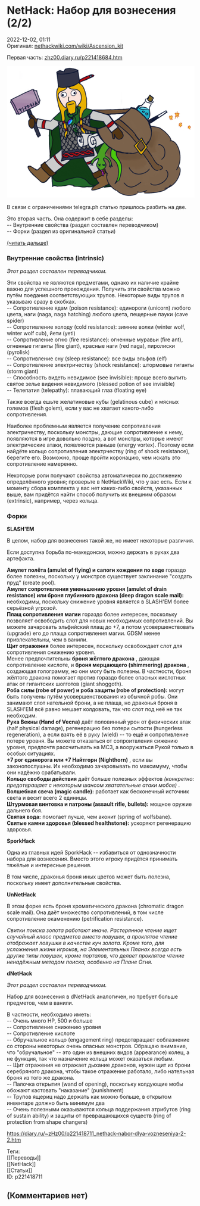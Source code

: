 NetHack: Набор для вознесения (2/2)
===================================

  
2022-12-02, 01:11  
 Оригинал:  [nethackwiki.com/wiki/Ascension\_kit](https://nethackwiki.com/wiki/Ascension_kit)    
   
 Первая часть:  [zhz00.diary.ru/p221418684.htm](NetHack%20Набор%20для%20вознесения%20(12))    
   
   [![](pics/VCZQX.png)](https://yapx.ru/v/VCZQX)     
   
 В связи с ограничениями telegra.ph статью пришлось разбить на две.   
   
 Это вторая часть. Она содержит в себе разделы:   
 -- Внутренние свойства (раздел составлен переводчиком)   
 -- Форки (раздел из оригинальной статьи)   
   
  [(читать дальше)](https://zHz00.diary.ru/p221418711.htm?index=1#linkmore221418711m1)      
   
 ###   **Внутренние свойства (intrinsic)**

  *Этот раздел составлен переводчиком.*    
   
 Эти свойства не являются предметами, однако их наличие крайне важно для успешного прохождения. Получить эти свойства можно путём поедания соответствующих трупов. Некоторые виды трупов я указываю сразу в скобках.   
 -- Сопротивление ядам (poison resistance): единороги (unicorn) любого цвета, наги (naga, naga hatching) любого цвета, пещерные пауки (cave spider)   
 -- Сопротивление холоду (cold resistance): зимние волки (winter wolf, winter wolf cub), йети (yeti)   
 -- Сопротивление огню (fire resistance): огненные муравьи (fire ant), огненные гиганты (fire giant), красные наги (red naga), пиролиски (pyrolisk)   
 -- Сопротивление сну (sleep resistance): все виды эльфов (elf)   
 -- Сопротивление электричеству (shock resistance): штормовые гиганты (storm giant)   
 -- Способность видеть невидимое (see invisible): проще всего выпить святое зелье видения невидимого (blessed potion of see invisible)   
 -- Телепатия (telepathy): плавающий глаз (floating eye)   
   
 Также всегда ешьте желатиновые кубы (gelatinous cube) и мясных големов (flesh golem), если у вас не хватает какого-либо сопротивления.   
   
 Наиболее проблемным является получение сопротивления электричеству, поскольку монстры, дающие сопротивление к нему, появляются в игре довольно поздно, а вот монстры, которые имеют электрические атаки, появляются раньше (energy vortex). Поэтому если найдёте кольцо сопротивления электрчеству (ring of shock resistance), берегите его. Возможно, проще пройти коронацию, чем искать это сопротивление намеренно.   
   
 Некоторые роли получают свойства автоматически по достижению определённого уровня; проверьте в NetHackWiki, что у вас есть. Если к моменту сбора комплекта у вас нет каких-либо свойств, указанных выше, вам придётся найти способ получить их внешним образом (extrinsic), например, через кольца.   
   
   
 ###   **Форки**

  **SLASH'EM**    
   
 В целом, набор для вознесения такой же, но имеет некоторые различия.   
   
 Если доступна борьба по-македонски, можно держать в руках два артефакта.   
   
  **Амулет полёта (amulet of flying) и сапоги хождения по воде**  гораздо более полезны, поскольку у монстров существует заклинание "создать пруд" (create pool).   
  **Амулет сопротивления уменьшению уровня (amulet of drain resistance) или броня глубинного дракона (deep dragon scale mail):**  необходимы, поскольку снижение уровня является в SLASH'EM более серьёзной угрозой.   
  **Плащ сопротивления магии**  гораздо более интересен, поскольку позволяет освободить слот для новых необходимых сопротивлений. Вы можете зачаровать эльфийский плащ до +7, а потом усовершенствовать (upgrade) его до плаща сопротивления магии. GDSM менее привлекательны, чем в ванили.   
  **Щит отражения**  более интересен, поскольку освобождает слот для сопротивления снижению уровня.   
 Менее предпочтительны  **броня жёлтого дракона**  , дающая сопротивление кислоте, и  **броня мерцающего (shimmering) дракона**  , создающая голограмму, но они могу быть полезны. В частности, броня жёлтого дракона помогает против гораздо более опасных кислотных атак от гигантских шогготов (giant shoggoth).   
  **Роба силы (robe of power) и роба защиты (robe of protection):**  могут быть получены путём усовершенствования из обычной робы. Они занимают слот нательной брони, а не плаща, но драконья броня в SLASH'EM всё равно мешает колдовать, так что слот под неё не так необходим.   
  **Рука Векны (Hand of Vecna)**  даёт половинный урон от физических атак (half physical damage), регенерацию без потери сытости (hungerless regeneration), а если взять её в руку (wield) -- то ещё и сопротивление потере уровня. Вы можете отказаться от сопроитвления сижению уровня, предпочтя рассчитывать на MC3, а вооружаться Рукой только в особых ситуациях.   
  **+7 рог единорога или +7 Найтгорн (Nighthorn)**  , если вы законопослушны. Их необходимо зачаровывать по максимуму, чтобы они надёжно срабатывали.   
  **Кольцо свободы действия**  даёт больше полезных эффектов  *(конкретно: предотвращает с некоторым шансом хватательные атаки мобов)*  .   
  **Волшебная свеча (magic candle):**  работает как бесконечный источник света и весит всего 2 единицы.   
  **Штурмовая винтовка и патроны (assault rifle, bullets):**  мощное оружие дальнего боя.   
  **Святая вода:**  помогает лучше, чем аконит (spring of wolfsbane).   
  **Святые камни здоровья (blessed healthstone):**  ускоряют регенерацию здоровья.   
   
  **SporkHack**    
   
 Одна из главных идей SporkHack -- избавиться от однозначности набора для вознесения. Вместо этого игроку придётся принимать тяжёлые и интересные решения.   
   
 В том числе, драконья броня иных цветов может быть полезна, поскольку имеет дополнительные свойства.   
   
  **UnNetHack**    
   
 В этом форке есть броня хроматического дракона (chromatic dragon scale mail). Она даёт множество сопротивлений, в том числе сопротивление окаменению (petrification resistance).   
   
  *Свитки поиска золота работают иначе. Растерянное чтение ищет случайный класс предметов вместо ловушек, а проклятое чтение отображает ловушки в качестве куч золота. Кроме того, для усложнения жизни игроков, на Элементальных Планах всегда есть другие типы ловушек, кроме порталов, что делает проклятое чтение ненадёжным методом поиска, особенно на Плане Огня.*    
   
  **dNetHack**    
   
  *Этот раздел составлен переводчиком.*    
   
 Набор для вознесения в dNetHack аналогичен, но требует больше предметов, чем в ванили.   
   
 В частности, необходимо иметь:   
 -- Очень много HP, 500 и больше   
 -- Сопротивление снижению уровня   
 -- Сопротивление кислоте   
 -- Обручальное кольцо (engagement ring) предотвращает соблазнение со стороны некоторых очень опасных монстров. Обращаю внимание, что "обручальное" -- это один из внешних видов (appearance) колец, а не функция, так что назначение кольца может оказаться любым.   
 -- Щит отражения не отражает дыхание драконов, нужен щит из брони серебряного дракона, чтобы такое отражение работало, либо нательная броня из того же дракона.   
 -- Палочка открытия (wand of opening), поскольку колдующие мобы обожают кастовать "наказание" (punishment)   
 -- Трупов ящериц надо держать как можно больше, в открытом инвентаре должно быть минимум два   
 -- Очень полезными оказываются кольца поддержания атрибутов (ring of sustain ability) и защиты от превращающихся существ (ring of protection from shape changers)     
  
<https://diary.ru/~zHz00/p221418711_nethack-nabor-dlya-vozneseniya-2-2.htm>  
  
Теги:  
[[Переводы]]  
[[NetHack]]  
[[Статьи]]  
ID: p221418711  


(Комментариев нет)
------------------